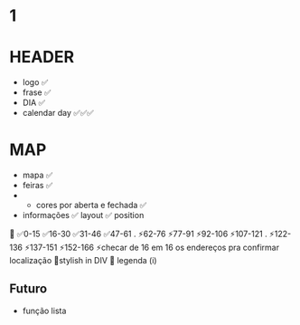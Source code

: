 # 1

# HEADER

- logo ✅
- frase ✅
- DIA ✅
- calendar day ✅✅✅

# MAP

- mapa ✅
- feiras ✅
- - cores por aberta e fechada ✅
- informações ✅ layout ✅ position

🤶
✅0-15
✅16-30
✅31-46
✅47-61
.
⚡62-76
⚡77-91
⚡92-106
⚡107-121
.
⚡122-136
⚡137-151
⚡152-166
⚡checar de 16 em 16 os endereços pra confirmar localização
🤶stylish in DIV
🤶 legenda (i)

## Futuro

- função lista
